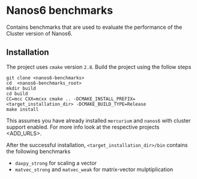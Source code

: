 # Nanos6 benchmarks

Contains benchmarks that are used to evaluate the performance of the Cluster version of Nanos6.

## Installation

The project uses `cmake` version `2.8`. Build the project using the follow steps

```shell
git clone <nanos6-benchmarks>
cd  <nanos6-benchmarks_root>
mkdir build
cd build
CC=mcc CXX=mcxx cmake .. -DCMAKE_INSTALL_PREFIX=<target_installation_dir> -DCMAKE_BUILD_TYPE=Release
make install
```

This assumes you have already installed `mercurium` and `nanos6` with cluster support enabled. For more info look at the
respective projects <ADD_URLS>.

After the successful installation, `<target_installation_dir>/bin` contains the following benchmarks
- `daxpy_strong` for scaling a vector
- `matvec_strong` and `matvec_weak` for matrix-vector mulptiplication
